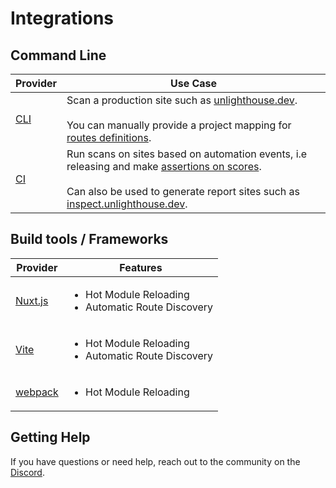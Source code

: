 # Integrations

## Command Line

| Provider                 | Use Case                                                                                                                                                                                                                                            |
|--------------------------|-----------------------------------------------------------------------------------------------------------------------------------------------------------------------------------------------------------------------------------------------------|
| [CLI](/integrations/cli) | Scan a production site such as [unlighthouse.dev](https://unlighthouse.dev).<br><br> You can manually provide a project mapping for [routes definitions](/guide/guides/route-definitions).                                                          |
| [CI](/integrations/ci)   | Run scans on sites based on automation events, i.e releasing and make [assertions on scores](/integrations/ci#assertions).<br><br> Can also be used to generate report sites such as [inspect.unlighthouse.dev](https://inspect.unlighthouse.dev/). |


## Build tools / Frameworks

| Provider                                                                                                      | Features                                                                                      |
|---------------------------------------------------------------------------------------------------------------|-----------------------------------------------------------------------------------------------|
| <a href="/integrations/nuxt">Nuxt.js</a>   | <ul class="pl-3 p-0 m-0"><li>Hot Module Reloading</li><li>Automatic Route Discovery</li></ul> |
| <a href="/integrations/vite">Vite</a>        | <ul class="pl-3 p-0 m-0"><li>Hot Module Reloading</li><li>Automatic Route Discovery</li></ul> |
| <a href="/integrations/webpack">webpack</a>  | <ul class="pl-3 p-0 m-0"><li>Hot Module Reloading</li></ul>                                   |

## Getting Help

If you have questions or need help, reach out to the community on the [Discord](https://discord.gg/275MBUBvgP).
